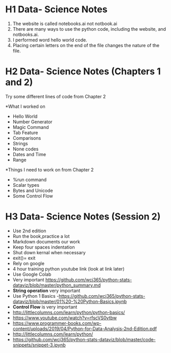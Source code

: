 # H1 Data- Science Notes
1. The website is called notebooks.ai not notbook.ai
2. There are many ways to use the python code, including the website, and notbooks.ai. 
3. I performed word hello world code.
4. Placing certain letters on the end of the file changes the nature of the file. 

# H2 Data- Science Notes (Chapters 1 and 2)
Try some different lines of code from Chapter 2

*What I worked on

- Hello World 
- Number Generator 
- Magic Command
- Tab Feature
- Comparisons 
- Strings
- None codes 
- Dates and Time
- Range 

*Things I need to work on from Chapter 2 

- %run command
- Scalar types
- Bytes and Unicode 
- Some Control Flow 

# H3 Data- Science Notes (Session 2)

- Use 2nd edition 
- Run the book,practice a lot
- Markdown documents our work
- Keep four spaces indentation 
- Shut down kernal when necessary 
- exit()= exit
- Rely on google 
- 4 hour training python youtube link (look at link later)
- Use Google Colab 
- Very important https://github.com/wcj365/python-stats-dataviz/blob/master/python_summary.md
- **String operation** very important 
- Use Python 1 Basics
-https://github.com/wcj365/python-stats-dataviz/blob/master/01%20-%20Python-Basics.ipynb
- **Control Flow** is very important
- http://littlecolumns.com/learn/python/python-basics/
- https://www.youtube.com/watch?v=rfscVS0vtbw
- https://www.programmer-books.com/wp-content/uploads/2019/04/Python-for-Data-Analysis-2nd-Edition.pdf
- http://littlecolumns.com/learn/python/
- https://github.com/wcj365/python-stats-dataviz/blob/master/code-snippets/snippet-3.ipynb





